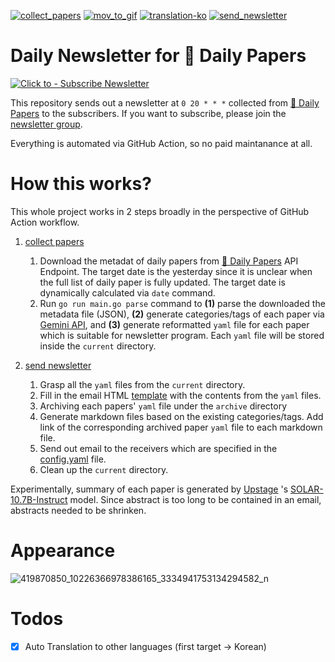 [![collect_papers](https://github.com/deep-diver/hf-daily-paper-newsletter/actions/workflows/collect_papers.yml/badge.svg)](https://github.com/deep-diver/hf-daily-paper-newsletter/actions/workflows/collect_papers.yml) [![mov_to_gif](https://github.com/deep-diver/hf-daily-paper-newsletter/actions/workflows/mov_to_gif.yaml/badge.svg)](https://github.com/deep-diver/hf-daily-paper-newsletter/actions/workflows/mov_to_gif.yaml) [![translation-ko](https://github.com/deep-diver/hf-daily-paper-newsletter/actions/workflows/translation(ko).yaml/badge.svg)](https://github.com/deep-diver/hf-daily-paper-newsletter/actions/workflows/translation(ko).yaml) [![send_newsletter](https://github.com/deep-diver/hf-daily-paper-newsletter/actions/workflows/newsletter.yml/badge.svg)](https://github.com/deep-diver/hf-daily-paper-newsletter/actions/workflows/newsletter.yml)

# Daily Newsletter for 🤗 Daily Papers 

[![Click to - Subscribe Newsletter](https://img.shields.io/badge/Click_to-Subscribe_Newsletter-2ea44f?style=for-the-badge)](https://groups.google.com/g/hf-daily-paper-newsletter)

This repository sends out a newsletter at `0 20 * * *` collected from [🤗 Daily Papers](https://huggingface.co/papers) to the subscribers. If you want to subscribe, please join the [newsletter group](https://groups.google.com/u/2/g/hf-daily-paper-newsletter
).

Everything is automated via GitHub Action, so no paid maintanance at all.

# How this works?

This whole project works in 2 steps broadly in the perspective of GitHub Action workflow.

1. [collect papers](https://github.com/deep-diver/hf-daily-paper-newsletter/blob/main/.github/workflows/collect_papers.yml)
    1. Download the metadat of daily papers from [🤗 Daily Papers](https://huggingface.co/papers) API Endpoint. The target date is the yesterday since it is unclear when the full list of daily paper is fully updated. The target date is dynamically calculated via `date` command.
    2. Run `go run main.go parse` command to **(1)** parse the downloaded the metadata file (JSON), **(2)** generate categories/tags of each paper via [Gemini API](https://ai.google.dev/), and **(3)** generate reformatted `yaml` file for each paper which is suitable for newsletter program. Each `yaml` file will be stored inside the `current` directory.
   
2. [send newsletter](https://github.com/deep-diver/hf-daily-paper-newsletter/blob/main/.github/workflows/newsletter.yml)
    1. Grasp all the `yaml` files from the `current` directory.
    2. Fill in the email HTML [template](https://github.com/deep-diver/hf-daily-paper-newsletter/tree/main/templates) with the contents from the `yaml` files.
    3. Archiving each papers' `yaml` file under the `archive` directory
    4. Generate markdown files based on the existing categories/tags. Add link of the corresponding archived paper `yaml` file to each markdown file.
    5. Send out email to the receivers which are specified in the [config.yaml](https://github.com/deep-diver/hf-daily-paper-newsletter/blob/main/configs.yaml) file.
    6. Clean up the `current` directory.
  
Experimentally, summary of each paper is generated by [Upstage](https://www.upstage.ai/) 's [SOLAR-10.7B-Instruct](https://huggingface.co/upstage/SOLAR-10.7B-Instruct-v1.0) model. Since abstract is too long to be contained in an email, abstracts needed to be shrinken.

# Appearance

![419870850_10226366978386165_3334941753134294582_n](https://github.com/deep-diver/hf-daily-paper-newsletter/assets/26025527/8a8c1414-4f65-476f-96b7-98d2e399fe81)

# Todos
- [X] Auto Translation to other languages (first target -> Korean)

